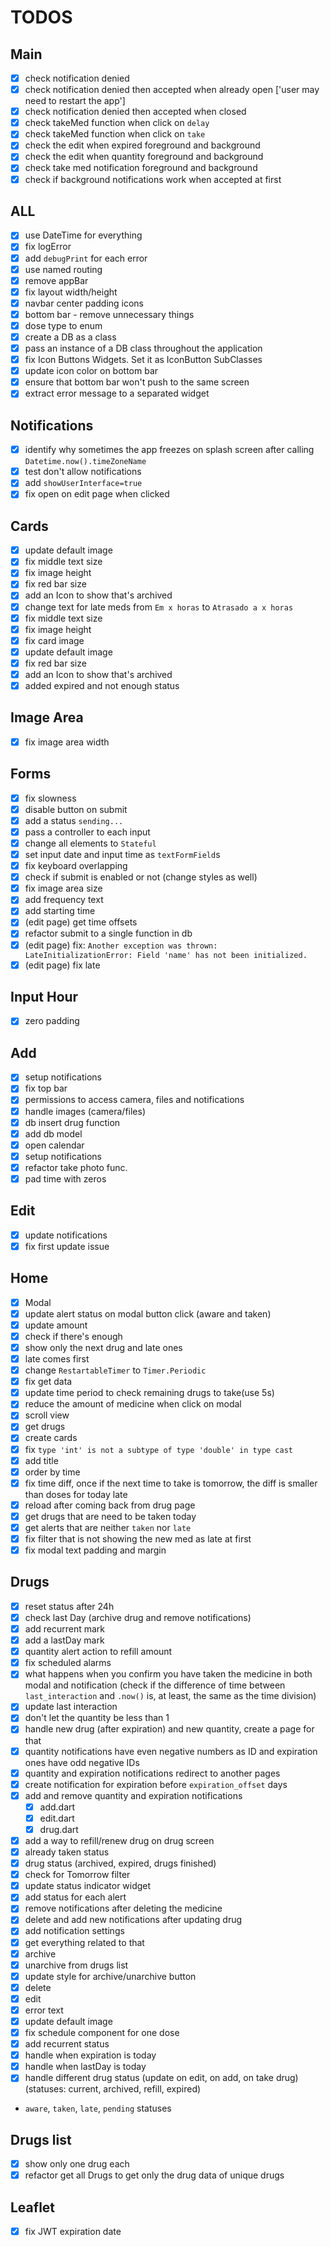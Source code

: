 # TODOS

## Main

- [x] check notification denied
- [x] check notification denied then accepted when already open ['user may need to restart the app']
- [x] check notification denied then accepted when closed
- [x] check takeMed function when click on `delay`
- [x] check takeMed function when click on `take`
- [x] check the edit when expired foreground and background
- [x] check the edit when quantity foreground and background
- [x] check take med notification foreground and background
- [x] check if background notifications work when accepted at first

## ALL

- [x] use DateTime for everything
- [x] fix logError
- [x] add `debugPrint` for each error
- [x] use named routing
- [x] remove appBar
- [x] fix layout width/height
- [x] navbar center padding icons
- [x] bottom bar - remove unnecessary things
- [x] dose type to enum
- [x] create a DB as a class
- [x] pass an instance of a DB class throughout the application
- [x] fix Icon Buttons Widgets. Set it as IconButton SubClasses
- [x] update icon color on bottom bar
- [x] ensure that bottom bar won't push to the same screen
- [x] extract error message to a separated widget

## Notifications

- [x] identify why sometimes the app freezes on splash screen after calling `Datetime.now().timeZoneName`
- [x] test don't allow notifications
- [x] add `showUserInterface=true`
- [x] fix open on edit page when clicked

## Cards

- [x] update default image
- [x] fix middle text size
- [x] fix image height
- [x] fix red bar size
- [x] add an Icon to show that's archived
- [x] change text for late meds from `Em x horas` to `Atrasado a x horas`
- [x] fix middle text size
- [x] fix image height
- [x] fix card image
- [x] update default image
- [x] fix red bar size
- [x] add an Icon to show that's archived
- [x] added expired and not enough status

## Image Area

- [x] fix image area width

## Forms

- [x] fix slowness
- [x] disable button on submit
- [x] add a status `sending...`
- [x] pass a controller to each input
- [x] change all elements to `Stateful`
- [x] set input date and input time as `textFormField`s
- [x] fix keyboard overlapping
- [x] check if submit is enabled or not (change styles as well)
- [x] fix image area size
- [x] add frequency text
- [x] add starting time
- [x] (edit page) get time offsets
- [x] refactor submit to a single function in db
- [x] (edit page) fix: `Another exception was thrown: LateInitializationError: Field 'name' has not been initialized.`
- [x] (edit page) fix late

## Input Hour

- [x] zero padding

## Add

- [x] setup notifications
- [x] fix top bar
- [x] permissions to access camera, files and notifications
- [x] handle images (camera/files)
- [x] db insert drug function
- [x] add db model
- [x] open calendar
- [x] setup notifications
- [x] refactor take photo func.
- [x] pad time with zeros

## Edit

- [x] update notifications
- [x] fix first update issue

## Home

- [x] Modal
- [x] update alert status on modal button click (aware and taken)
- [x] update amount
- [x] check if there's enough
- [x] show only the next drug and late ones
- [x] late comes first
- [x] change `RestartableTimer` to `Timer.Periodic`
- [x] fix get data
- [x] update time period to check remaining drugs to take(use 5s)
- [x] reduce the amount of medicine when click on modal
- [x] scroll view
- [x] get drugs
- [x] create cards
- [x] fix `type 'int' is not a subtype of type 'double' in type cast`
- [x] add title
- [x] order by time
- [x] fix time diff, once if the next time to take is tomorrow, the diff is smaller than doses for today late
- [x] reload after coming back from drug page
- [x] get drugs that are need to be taken today
- [x] get alerts that are neither `taken` nor `late`
- [x] fix filter that is not showing the new med as late at first
- [x] fix modal text padding and margin

## Drugs

- [x] reset status after 24h
- [x] check last Day (archive drug and remove notifications)
- [x] add recurrent mark
- [x] add a lastDay mark
- [x] quantity alert action to refill amount
- [x] fix scheduled alarms
- [x] what happens when you confirm you have taken the medicine in both modal and notification (check if the difference of time between `last_interaction` and `.now()` is, at least, the same as the time division)
- [x] update last interaction
- [x] don't let the quantity be less than 1
- [x] handle new drug (after expiration) and new quantity, create a page for that
- [x] quantity notifications have even negative numbers as ID and expiration ones have odd negative IDs
- [x] quantity and expiration notifications redirect to another pages
- [x] create notification for expiration before `expiration_offset` days
- [x] add and remove quantity and expiration notifications
  - [x] add.dart
  - [x] edit.dart
  - [x] drug.dart
- [x] add a way to refill/renew drug on drug screen
- [x] already taken status
- [x] drug status (archived, expired, drugs finished)
- [x] check for Tomorrow filter
- [x] update status indicator widget
- [x] add status for each alert
- [x] remove notifications after deleting the medicine
- [x] delete and add new notifications after updating drug
- [x] add notification settings
- [x] get everything related to that
- [x] archive
- [x] unarchive from drugs list
- [x] update style for archive/unarchive button
- [x] delete
- [x] edit
- [x] error text
- [x] update default image
- [x] fix schedule component for one dose
- [x] add recurrent status
- [x] handle when expiration is today
- [x] handle when lastDay is today
- [x] handle different drug status (update on edit, on add, on take drug) (statuses: current, archived, refill, expired)

- `aware`, `taken`, `late`, `pending` statuses

## Drugs list

- [x] show only one drug each
- [x] refactor get all Drugs to get only the drug data of unique drugs

## Leaflet

- [x] fix JWT expiration date
